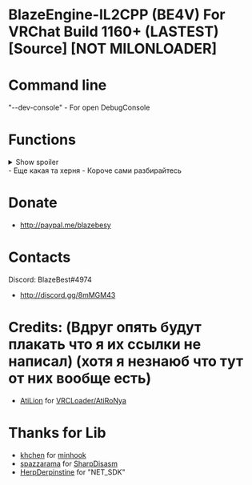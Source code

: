 # BlazeEngine-IL2CPP (BE4V) For VRChat Build 1160+ (LASTEST) [Source] [NOT MILONLOADER]

# Command line
"--dev-console" - For open DebugConsole

# Functions
<details>
  <summary>Show spoiler</summary>
```javascript
- AntiCrash
- Unlimited Favorites
- ESP
- Serilize
- Portable Mirror
- Invis API
- Invis Mode
- RPC Block
- Fake Ping
- Death Map
- Fly Hack / NoClip
- Mouse TP
```
</details>
- Еще какая та херня
- Короче сами разбирайтесь

# Donate
- http://paypal.me/blazebesy

# Contacts
Discord: BlazeBest#4974
- http://discord.gg/8mMGM43

# Credits: (Вдруг опять будут плакать что я их ссылки не написал) (хотя я незнаюб что тут от них вообще есть)
- [AtiLion](https://github.com/AtiLion) for [VRCLoader/AtiRoNya](https://github.com/AtiLion/AtiRoNya)

# Thanks for Lib
- [khchen](https://github.com/khchen) for [minhook](https://github.com/khchen/minhook)
- [spazzarama](https://github.com/spazzarama) for [SharpDisasm](https://github.com/spazzarama/SharpDisasm)
- [HerpDerpinstine](https://github.com/HerpDerpinstine) for "NET_SDK"

